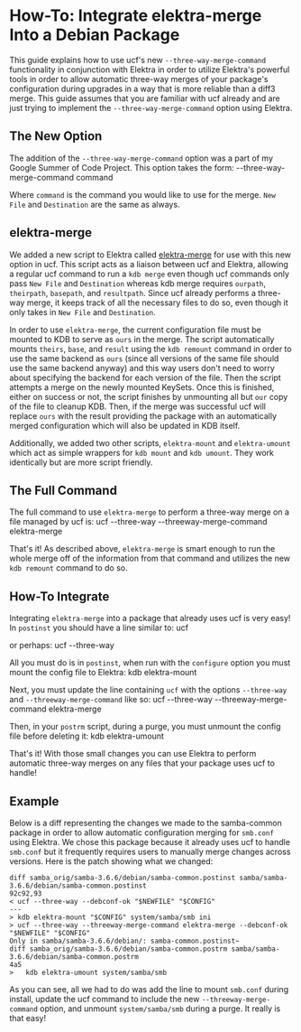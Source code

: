 # How-To: Integrate elektra-merge Into a Debian Package #

This guide explains how to use ucf's new `--three-way-merge-command` functionality in
conjunction with Elektra in order to utilize Elektra's powerful tools in order to allow
automatic three-way merges of your package's configuration during upgrades in a way
that is more reliable than a diff3 merge.  This guide assumes that you are familiar with
ucf already and are just trying to implement the `--three-way-merge-command` option
using Elektra.

## The New Option ##

The addition of the `--three-way-merge-command` option was a part of my Google
Summer of Code Project. This option takes the form:
	--three-way-merge-command command  <New File> <Destination>

Where `command` is the command you would like to use for the merge. `New File` and
`Destination` are the same as always.

## elektra-merge ##

We added a new script to Elektra called [elektra-merge](/scripts/elektra-merge) for use with
this new option in ucf. This script acts as a liaison between ucf and Elektra, allowing a regular
ucf command to run a `kdb merge` even though ucf commands only pass `New File` and
`Destination` whereas kdb merge requires `ourpath`, `theirpath`, `basepath`, and `resultpath`.
Since ucf already performs a three-way merge, it keeps track of all the necessary files to do
so, even though it only takes in `New File` and `Destination`.

In order to use `elektra-merge`, the current configuration file must be mounted to KDB to
serve as `ours` in the merge. The script automatically mounts `theirs`, `base`, and `result`
using the `kdb remount` command in order to use the same backend as `ours` (since all versions
of the same file should use the same backend anyway) and this way users don't need to worry
about specifying the backend for each version of the file. Then the script attempts a merge
on the newly mounted KeySets. Once this is finished, either on success or not, the script finishes
by unmounting all but `our` copy of the file to cleanup KDB. Then, if the merge was successful ucf
will replace `ours` with the result providing the package with an automatically merged
configuration which will also be updated in KDB itself.

Additionally, we added two other scripts, `elektra-mount` and `elektra-umount` which act
as simple wrappers for `kdb mount` and `kdb umount`. They work identically but are more
script friendly.

## The Full Command ##

The full command to use `elektra-merge` to perform a three-way merge on a file managed
by ucf is:
	ucf --three-way --threeway-merge-command elektra-merge <New File> <Destination>

That's it! As described above, `elektra-merge` is smart enough to run the whole merge off
of the information from that command and utilizes the new `kdb remount` command to
do so.

## How-To Integrate ##

Integrating `elektra-merge` into a package that already uses ucf is very easy! In `postinst` you
should have a line similar to:
	ucf <New File> <Destination>

or perhaps:
	ucf --three-way <New File> <Destination>

All you must do is in `postinst`, when run with the `configure` option you must mount the
config file to Elektra:
	kdb elektra-mount <New File> <Mounting Destination> <Backend>

Next, you must update the line containing `ucf` with the options `--three-way` and `--threeway-merge-command` like so:
	ucf --three-way --threeway-merge-command elektra-merge <New File> <Destination>

Then, in your `postrm` script, during a purge, you must unmount the config file before deleting it:
	kdb elektra-umount <name>

That's it! With those small changes you can use Elektra to perform automatic three-way merges on any files
that your package uses ucf to handle!

## Example ##

Below is a diff representing the changes we made to the samba-common package in order to allow
automatic configuration merging for `smb.conf` using Elektra. We chose this package because it already
uses ucf to handle `smb.conf` but it frequently requires users to manually merge changes across versions.
Here is the patch showing what we changed:

	diff samba_orig/samba-3.6.6/debian/samba-common.postinst samba/samba-3.6.6/debian/samba-common.postinst
	92c92,93
	< ucf --three-way --debconf-ok "$NEWFILE" "$CONFIG"
	---
	> kdb elektra-mount "$CONFIG" system/samba/smb ini
	> ucf --three-way --threeway-merge-command elektra-merge --debconf-ok "$NEWFILE" "$CONFIG"
	Only in samba/samba-3.6.6/debian/: samba-common.postinst~
	diff samba_orig/samba-3.6.6/debian/samba-common.postrm samba/samba-3.6.6/debian/samba-common.postrm
	4a5
	> 	kdb elektra-umount system/samba/smb

As you can see, all we had to do was add the line to mount `smb.conf` during install, update the ucf command to include the
new `--threeway-merge-command` option, and unmount `system/samba/smb` during a purge. It really is that easy!
